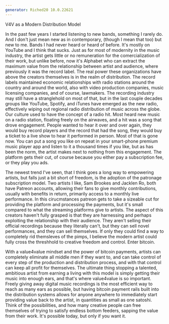 ```yaml
---
generator: Riched20 10.0.22621
---
```


V4V as a Modern Distribution Model

In the past few years I started listening to new bands, something I
rarely do. And I don\'t just mean new as in contemporary, (though I mean
that too) but new to me. Bands I had never heard or heard of before.
It\'s mostly on YouTube and I think that sucks. Just as for most of
modernity in the music industry, the artist gets little or no
remuneration for the comercialization of their work, but unlike before,
now it\'s Alphabet who can extract the maximum value from the
relationship between artist and audience, where previously it was the
record label. The real power these organizations have above the creators
themselves is in the realm of distribution. The record labels maintained
economic relationships with radio stations around the country and around
the world, also with video production companies, music licensing
companies, and of course, lawmakers. The recording industry may still
have a stranglehold on most of that, but in the last couple decades
groups like YouTube, Spotify, and iTunes have emerged as the new radio,
effectively wiping out regional radio distribution of music across the
globe. Our culture used to have the concept of a radio hit. Most heard
new music on a radio station, floating freely on the airwaves, and a hit
was a song that drove engagement. People wanted to hear it over and over
again, they would buy record players and the record that had the song,
they would buy a ticket to a live show to hear it performed in person.
Most of that is gone now. You can put a song you like on repeat in your
smart-phone premium music player app and listen to it a thousand times
if you like, but as has been the norm, the artist makes next to nothing
from this engagement. The platform gets their cut, of course because you
either pay a subscription fee, or they play you ads.

The newest trend I\'ve seen, that I think goes a long way to empowering
artists, but falls just a bit short of freedom, is the adoption of the
patronage subscription model. Two artists I like, Sam Brookes and
Jacklen Ro, both have Patreon accounts, allowing their fans to give
monthly contributions, usually with benefits in return, primarily access
to a monthly live performance. In this cirucmstances patreon gets to
take a sizeable cut for providing the platform and processing the
payments, but it\'s small compared to what the streaming platforms give
to artists. The aspect of this creators haven\'t fully grasped is that
they are harnessing and perhaps exploiting the relationship with their
audience. They aren\'t selling their official recordings because they
literally can\'t, but they can sell novel performances, and they can
sell themselves. If only they could find a way to completely rid
themsleves of the pimps, I believe the modern artist could fully cross
the threshhold to creative freedom and control. Enter bitcoin.

With a value4value mindset and the power of bitcoin payments, artists
can completely eliminate all middle men if they want to, and can take
control of every step of the production and distribution process, and
with that control can keep all profit for themselves. The ultimate thing
stopping a talented, ambitious artist from earning a living with this
model is simply getting their music into enough ears, and that\'s where
value4value is so important. Freely giving away digital music recordings
is the most efficient way to reach as many ears as possible, but having
bitcoin payment rails built into the distribution systems allows for
anyone anywhere to immediately start providing value back to the artist,
in quantities as small as one satoshi. Think of the possibilities, and
how many creative people can free themselves of trying to satisfy
endless bottom feeders, sapping the value from their work. It\'s
possible today, but only if you want it.
